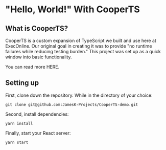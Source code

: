 # "Hello, World!" With CooperTS

## What is CooperTS?

CooperTS is a custom expansion of TypeScript we built and use here at ExecOnline. Our original goal in creating it was to provide "no runtime failures while reducing testing burden." This project was set up as a quick window into basic functionality.

You can read more HERE.

## Setting up

First, clone down the repository. While in the directory of your choice:

```
git clone git@github.com:JamesK-Projects/CooperTS-demo.git
```

Second, install dependencies:

```
yarn install
```

Finally, start your React server:

```
yarn start
```
